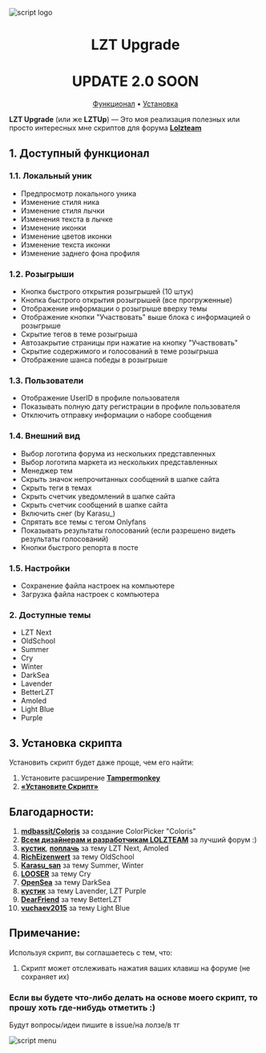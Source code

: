 ![script logo](https://github.com/ilyhalight/lzt-upgrade/raw/master/public/static/img/lzt-upgrade.svg "logo")

<h1 align = center> LZT Upgrade </h1>

<h1 align = center> UPDATE 2.0 SOON </h1>


<p align="center">
  <a href="#user-content-1-доступный-функционал">Функционал</a>
  •
  <a href="#user-content-2-установка-скрипта">Установка</a>
</p>

**LZT Upgrade** (или же **LZTUp**) — Это моя реализация полезных или просто интересных мне скриптов для форума **[Lolzteam](https://zelenka.guru)**

## 1. Доступный функционал
### 1.1. Локальный уник
- Предпросмотр локального уника
- Изменение стиля ника
- Изменение стиля лычки
- Изменения текста в лычке
- Изменение иконки
- Изменение цветов иконки
- Изменение текста иконки
- Изменение заднего фона профиля
### 1.2. Розыгрыши
- Кнопка быстрого открытия розыгрышей (10 штук)
- Кнопка быстрого открытия розыгрышей (все прогруженные)
- Отображение информации о розыгрыше вверху темы
- Отображение кнопки "Участвовать" выше блока с информацией о розыгрыше
- Скрытие тегов в теме розыгрыша
- Автозакрытие страницы при нажатие на кнопку "Участвовать"
- Скрытие содержимого и голосований в теме розыгрыша
- Отображение шанса победы в розыгрыше
### 1.3. Пользователи
- Отображение UserID в профиле пользователя
- Показывать полную дату регистрации в профиле пользователя
- Отключить отправку информации о наборе сообщения
### 1.4. Внешний вид
- Выбор логотипа форума из нескольких представленных
- Выбор логотипа маркета из нескольких представленных
- Менеджер тем
- Скрыть значок непрочитанных сообщений в шапке сайта
- Скрыть теги в темах
- Скрыть счетчик уведомлений в шапке сайта
- Скрыть счетчик сообщений в шапке сайта
- Включить снег (by Karasu_)
- Спрятать все темы с тегом Onlyfans
- Показывать результаты голосований (если разрешено видеть результаты голосований)
- Кнопки быстрого репорта в посте
### 1.5. Настройки
- Сохранение файла настроек на компьютере
- Загрузка файла настроек с компьютера

### 2. Доступные темы
- LZT Next
- OldSchool
- Summer
- Cry
- Winter
- DarkSea
- Lavender
- BetterLZT
- Amoled
- Light Blue
- Purple

## 3. Установка скрипта
Установить скрипт будет даже проще, чем его найти:
1. Установите расширение **[Tampermonkey](https://www.tampermonkey.net/)**
2. **[«Установите Скрипт»](https://github.com/ilyhalight/lzt-upgrade/raw/master/lzt-upgrade.user.js)**

## Благодарности:
1. **[mdbassit/Coloris](https://github.com/mdbassit/Coloris)** за создание ColorPicker "Coloris"
2. **[Всем дизайнерам и разработчикам LOLZTEAM](https://zelenka.guru/pages/brand/)** за лучший форум :)
3. **[кустик](https://zelenka.guru/members/968161)**, **[поплачь](https://zelenka.guru/members/1009255/)** за тему LZT Next, Amoled
4. **[RichEizenwert](https://zelenka.guru/members/2538048)** за тему OldSchool
5. **[Karasu_san](https://zelenka.guru/members/576497)** за тему Summer, Winter
6. **[LOOSER](https://zelenka.guru/members/4851151)** за тему Cry
7. **[OpenSea](https://zelenka.guru/members/4362069)** за тему DarkSea
8. **[кустик](https://zelenka.guru/members/968161)** за тему Lavender, LZT Purple
9. **[DearFriend](https://zelenka.guru/members/3303341)** за тему BetterLZT 
10. **[vuchaev2015](https://zelenka.guru/members/302690)** за тему Light Blue 

## Примечание:
Используя скрипт, вы соглашаетесь с тем, что:
1. Скрипт может отслеживать нажатия ваших клавиш на форуме (не сохраняет их)

### Если вы будете что-либо делать на основе моего скрипт, то прошу хоть где-нибудь отметить :)
Будут вопросы/идеи пишите в issue/на лолзе/в тг

![script menu](https://github.com/ilyhalight/lzt-upgrade/raw/master/public/static/img/screenshot.png "menu")

